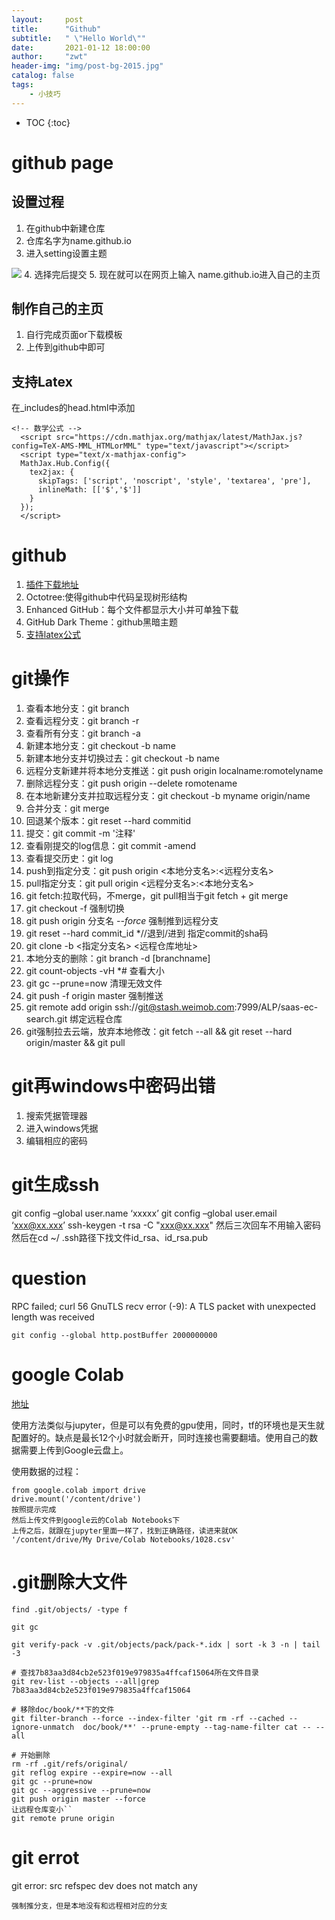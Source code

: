 ```yaml
---
layout:     post
title:      "Github"
subtitle:   " \"Hello World\""
date:       2021-01-12 18:00:00
author:     "zwt"
header-img: "img/post-bg-2015.jpg"
catalog: false
tags:
    - 小技巧
---
```

* TOC
{:toc}
# github page
## 设置过程
1. 在github中新建仓库
2. 仓库名字为name.github.io
3. 进入setting设置主题

![](https://zwt0204.github.io//img/gitpage.jpg)
4. 选择完后提交
5. 现在就可以在网页上输入 name.github.io进入自己的主页

## 制作自己的主页
1. 自行完成页面or下载模板
2. 上传到github中即可

## 支持Latex
在_includes的head.html中添加
```
<!-- 数学公式 -->
  <script src="https://cdn.mathjax.org/mathjax/latest/MathJax.js?config=TeX-AMS-MML_HTMLorMML" type="text/javascript"></script>
  <script type="text/x-mathjax-config">
  MathJax.Hub.Config({
    tex2jax: {
      skipTags: ['script', 'noscript', 'style', 'textarea', 'pre'],
      inlineMath: [['$','$']]
    }
  });
  </script>
```
# github

1. [插件下载地址](https://crxdl.com/)
2. Octotree:使得github中代码呈现树形结构
3. Enhanced GitHub：每个文件都显示大小并可单独下载
4. GitHub Dark Theme：github黑暗主题
5. [支持latex公式](https://chrome.google.com/webstore/detail/mathjax-plugin-for-github/ioemnmodlmafdkllaclgeombjnmnbima/related)

# git操作
1. 查看本地分支：git branch​
2. 查看远程分支：git branch -r​
3. 查看所有分支：git branch -a​
4. 新建本地分支：git checkout  -b name​
5. 新建本地分支并切换过去：git checkout -b name​
6. 远程分支新建并将本地分支推送：git push origin localname:romotelyname​
7. 删除远程分支：git push origin --delete romotename​
8. 在本地新建分支并拉取远程分支：git checkout -b myname origin/name​
9. 合并分支：git merge​
10. 回退某个版本：git reset --hard commitid​
11. 提交：git commit -m '注释'​
12. 查看刚提交的log信息：git commit -amend​
13. 查看提交历史：git log​
14. push到指定分支：git push origin <本地分支名>:<远程分支名>
15. pull指定分支：git pull origin <远程分支名>:<本地分支名>
16. git fetch:拉取代码，不merge，git pull相当于git fetch + git merge
17. git checkout -f 强制切换
18. git push origin 分支名 *--force*  强制推到远程分支
19. git reset --hard commit_id     *//退到/进到 指定commit的sha码
20. git clone -b <指定分支名> <远程仓库地址>
21. 本地分支的删除：git branch -d [branchname]
22. git count-objects -vH   *# 查看大小
23. git gc --prune=now  清理无效文件
24. git push -f origin master  强制推送
25. git remote add origin ssh://git@stash.weimob.com:7999/ALP/saas-ec-search.git  绑定远程仓库
26. git强制拉去云端，放弃本地修改：git fetch --all && git reset --hard origin/master && git pull


# git再windows中密码出错
1. 搜索凭据管理器
2. 进入windows凭据
3. 编辑相应的密码

# git生成ssh

git config –global user.name ‘xxxxx’ 
git config –global user.email ‘xxx@xx.xxx’
ssh-keygen -t rsa -C "xxx@xx.xxx"
然后三次回车不用输入密码
然后在cd ~/ .ssh路径下找文件id_rsa、id_rsa.pub


# question

RPC failed; curl 56 GnuTLS recv error (-9): A TLS packet with unexpected length was received
```
git config --global http.postBuffer 2000000000
```

# google Colab

[地址](https://colab.research.google.com/notebooks/intro.ipynb#scrollTo=-Rh3-Vt9Nev9)

使用方法类似与jupyter，但是可以有免费的gpu使用，同时，tf的环境也是天生就配置好的。缺点是最长12个小时就会断开，同时连接也需要翻墙。使用自己的数据需要上传到Google云盘上。

使用数据的过程：
```
from google.colab import drive
drive.mount('/content/drive')
按照提示完成
然后上传文件到google云的Colab Notebooks下
上传之后，就跟在jupyter里面一样了，找到正确路径，读进来就OK
'/content/drive/My Drive/Colab Notebooks/1028.csv'
```

# .git删除大文件

```
find .git/objects/ -type f

git gc

git verify-pack -v .git/objects/pack/pack-*.idx | sort -k 3 -n | tail -3 

# 查找7b83aa3d84cb2e523f019e979835a4ffcaf15064所在文件目录
git rev-list --objects --all|grep 7b83aa3d84cb2e523f019e979835a4ffcaf15064

# 移除doc/book/**下的文件
git filter-branch --force --index-filter 'git rm -rf --cached --ignore-unmatch  doc/book/**' --prune-empty --tag-name-filter cat -- --all

# 开始删除
rm -rf .git/refs/original/
git reflog expire --expire=now --all
git gc --prune=now
git gc --aggressive --prune=now
git push origin master --force
让远程仓库变小``
git remote prune origin
```

# git errot


git error: src refspec dev does not match any
```
强制推分支，但是本地没有和远程相对应的分支
```










